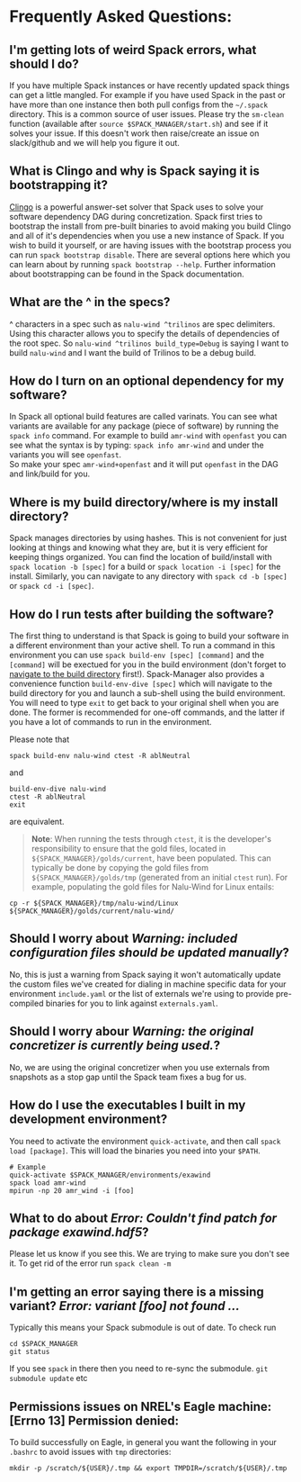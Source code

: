 # Frequently Asked Questions:


## I'm getting lots of weird Spack errors, what should I do?
If you have multiple Spack instances or have recently updated spack things can get a little mangled.
For example if you have used Spack in the past or have more than one instance then both pull configs
from the `~/.spack` directory. 
This is a common source of user issues.
Please try the `sm-clean` function (available after `source $SPACK_MANAGER/start.sh`)  and see if it solves your issue.
If this doesn't work then raise/create an issue on slack/github and we will help you figure it out.

## What is Clingo and why is Spack saying it is __bootstrapping__ it?

[Clingo](https://potassco.org/clingo/) is a powerful answer-set solver that Spack uses to solve your software dependency DAG
during concretization.
Spack first tries to bootstrap the install from pre-built binaries to avoid making you build Clingo
and all of it's dependencies when you use a new instance of Spack.
If you wish to build it yourself, or are having issues with the bootstrap process you can run `spack bootstrap disable`.
There are several options here which you can learn about by running `spack bootstrap --help`.
Further information about bootstrapping can be found in the Spack documentation.

## What are the ^ in the specs?
^ characters in a spec such as `nalu-wind ^trilinos` are spec delimiters.  Using this character allows you to specify the details of dependencies of the root spec.  So `nalu-wind ^trilinos build_type=Debug` is saying I want to build `nalu-wind` and I want the build of Trilinos to be a debug build.

## How do I turn on an optional dependency for my software?
In Spack all optional build features are called varinats. You can see what variants are available for any package (piece of software) by running the `spack info` command.  For example to build `amr-wind` with `openfast` you can see what the syntax is by typing:
`spack info amr-wind` and under the variants you will see `openfast`.  
So make your spec `amr-wind+openfast` and it will put `openfast` in the DAG and link/build for you.

## Where is my build directory/where is my install directory?
Spack manages directories by using hashes.  This is not convenient for just looking at things and knowing what they are, but it is very efficient for keeping things organized.  You can find the location of build/install with `spack location -b [spec]` for a build or `spack location -i [spec]` for the install.  Similarly, you can navigate to any directory with `spack cd -b [spec]` or `spack cd -i [spec]`.

## How do I run tests after building the software?
The first thing to understand is that Spack is going to build your software in a different environment than your active shell.  To run a command in this environment you can use `spack build-env [spec] [command]` and the `[command]` will be exectued for you in the build environment (don't forget to [navigate to the build directory](#where-is-my-build-directorywhere-is-my-install-directory) first!).
Spack-Manager also provides a convenience function `build-env-dive [spec]` which will navigate to the build directory for you and launch a sub-shell using the build environment. You will need to type `exit` to get back to your original shell when you are done. The former is recommended for one-off commands, and the latter if you have a lot of commands to run in the environment.

Please note that 
```
spack build-env nalu-wind ctest -R ablNeutral
```
and
```
build-env-dive nalu-wind
ctest -R ablNeutral
exit
```
are equivalent.

> **Note**: When running the tests through `ctest`, it is the developer's responsibility to ensure that the gold files, located in `${SPACK_MANAGER}/golds/current`, have been populated. This can typically be done by copying the gold files from `${SPACK_MANAGER}/golds/tmp` (generated from an initial `ctest` run). For example, populating the gold files for Nalu-Wind for Linux entails:
```
cp -r ${SPACK_MANAGER}/tmp/nalu-wind/Linux ${SPACK_MANAGER}/golds/current/nalu-wind/
```

## Should I worry about _Warning: included configuration files should be updated manually_?
No, this is just a warning from Spack saying it won't automatically update the custom files we've created
for dialing in machine specific data for your environment `include.yaml` or the list of externals we're using
to provide pre-compiled binaries for you to link against `externals.yaml`.

## Should I worry abour _Warning: the original concretizer is currently being used._?
No, we are using the original concretizer when you use externals from snapshots as a stop gap until
the Spack team fixes a bug for us.

## How do I use the executables I built in my development environment?
You need to activate the environment `quick-activate`, and then call `spack load [package]`.
This will load the binaries you need into your `$PATH`.
```
# Example
quick-activate $SPACK_MANAGER/environments/exawind
spack load amr-wind
mpirun -np 20 amr_wind -i [foo]
```

## What to do about _Error: Couldn't find patch for package exawind.hdf5_?
Please let us know if you see this. We are trying to make sure you don't see it.
To get rid of the error run `spack clean -m`

## I'm getting an error saying there is a missing variant? _Error: variant [foo] not found ..._
Typically this means your Spack submodule is out of date.  To check run
```
cd $SPACK_MANAGER
git status
```
If you see `spack` in there then you need to re-sync the submodule. `git submodule update` etc

## Permissions issues on NREL's Eagle machine: __[Errno 13] Permission denied:__ 
To build successfully on Eagle, in general you want the following in your `.bashrc` to avoid issues with `tmp` directories:
```
mkdir -p /scratch/${USER}/.tmp && export TMPDIR=/scratch/${USER}/.tmp
```
